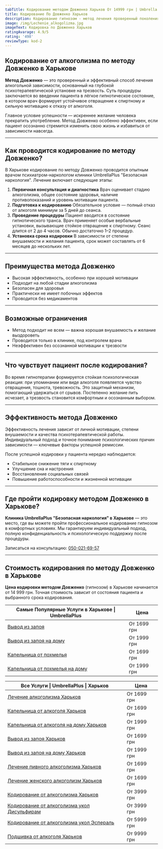```yaml
---
tabTitle: Кодирование методом Довженко Харьков От 14999 грн | Umbrella Plus |
title: Кодирование По Довженко Харьков
description: Кодирование гипнозом - метод лечения проверенный поколениями врачей.
image: /img/Lechenie_alkogolizma.jpg
imageText: Кодировка по Довженко Харьков
ratingAvarage: 4.9/5
rating: '498'
reviewType: kod-2
---
```


## Кодирование от алкоголизма по методу Довженко в Харькове

**Метод Довженко** — это проверенный и эффективный способ лечения алкогольной зависимости, основанный на глубокой психотерапевтической установке на трезвость. Суть процедуры заключается во введении пациента в лёгкое гипнотическое состояние, в котором врач формирует устойчивое отвращение к спиртному и сильную мотивацию к отказу от алкоголя.

Главное условие успешности — искреннее желание человека прекратить употребление. Метод Довженко особенно эффективен, если пациент осознанно стремится изменить свою жизнь и избавиться от зависимости навсегда.

***

## Как проводится кодирование по методу Довженко?

В Харькове кодирование по методу Довженко проводится опытным врачом психиатром-наркологом клиники UmbrellaPlus "Безопасная наркология". Лечение включает следующие этапы:

1. **Первичная консультация и диагностика**
   Врач оценивает стадию алкоголизма, общее состояние здоровья, наличие противопоказаний и уровень мотивации пациента.
2. **Подготовка к кодированию**
   Обязательное условие — полный отказ от алкоголя минимум за 5 дней до сеанса.
3. **Проведение процедуры**
   Пациент вводится в состояние гипнотического транса. Врач применяет особые вербальные установки, вызывающие стойкое отвращение к спиртному.
   Сеанс длится от 2 до 4 часов. Обычно достаточно 1–2 процедур.
4. **Установка срока кодировки**
   В зависимости от степени внушаемости и желания пациента, срок может составлять от 6 месяцев до нескольких лет.

***

## Преимущества метода Довженко

* Высокая эффективность, особенно при хорошей мотивации
* Подходит на любой стадии алкоголизма
* Безопасен для здоровья
* Практически не имеет побочных эффектов
* Проводится без медикаментов

***

## Возможные ограничения

* Метод подходит не всем — важна хорошая внушаемость и желание выздороветь
* Проводится только в клинике, под контролем врача
* Неэффективен без осознанной мотивации к трезвости

***

## Что чувствует пациент после кодирования?

Во время гипнотерапии формируется стойкая психологическая реакция: при упоминании или виде алкоголя появляется чувство отвращения, тошнота, тревожность. Это защитный механизм, помогающий удержаться от срывов. Постепенно желание пить исчезает, а трезвость становится комфортным и осознанным выбором.

***

## Эффективность метода Довженко

Эффективность лечения зависит от личной мотивации, степени внушаемости и качества психотерапевтической работы. Индивидуальный подход и точное понимание психологических причин зависимости — ключевые факторы успешной ремиссии.

После успешной кодировки у пациента нередко наблюдается:

* Стабильное снижение тяги к спиртному
* Улучшение сна и настроения
* Восстановление социальных связей
* Повышение работоспособности и жизненной мотивации

***

## Где пройти кодировку методом Довженко в Харькове?

**Клиника UmbrellaPlus "Безопасная наркология" в Харькове** — это место, где вы можете пройти профессиональное кодирование гипнозом в комфортных условиях. Мы гарантируем индивидуальный подход, полную конфиденциальность и психологическую поддержку после процедуры.

Записаться на консультацию: [050-021-69-57](tel:0500216957)

***

## Стоимость кодирования по методу Довженко в Харькове

**Цена кодировки методом Довженко** (гипнозом) в Харькове начинается от 14 999 грн. Точная стоимость зависит от состояния пациента и выбранного срока кодирования.

| Самые Популярные Услуги в Харькове \| UmbrellaPlus                                                            | Цена        |
| ------------------------------------------------------------------------------------------------------------- | ----------- |
| [Вывод из запоя](https://umbrella-plus.com.ua/kharkiv/vivod-iz-zapoia-kharkiv/)                               | От 1699 грн |
| [Вывод из запоя на дому](https://umbrella-plus.com.ua/kharkiv/vivod-iz-zapoia-na-domy-kharkiv/)               | От 1999 грн |
| [Капельница от похмелья](https://umbrella-plus.com.ua/kharkiv/kapelnica_ot_alkogola_kharkiv/)                 | От 1699 грн |
| [Капельница от похмелья на дому](https://umbrella-plus.com.ua/kharkiv/kapelnica_ot_alkogola_na_domy_kharkiv/) | От 1999 грн |

| Все Услуги \| UmbrellaPlus \| Харьков                                                                                          | Цена        |
| ------------------------------------------------------------------------------------------------------------------------------ | ----------- |
| [Лечение алкоголизма Харьков](https://umbrella-plus.com.ua/kharkiv/lechenie-alkogolizma-kharkiv/)                              | От 1699 грн |
| [Капельница от алкоголя Харьков](https://umbrella-plus.com.ua/kharkiv/kapelnica_ot_alkogola_kharkiv/)                          | От 1699 грн |
| [Капельница от алкоголя на дому Харьков](https://umbrella-plus.com.ua/kharkiv/kapelnica_ot_alkogola_na_domy_kharkiv/)          | От 1999 грн |
| [Вывод из запоя Харьков](https://umbrella-plus.com.ua/kharkiv/vivod-iz-zapoia-kharkiv/)                                        | От 1699 грн |
| [Вывод из запоя на дому Харьков](https://umbrella-plus.com.ua/kharkiv/vivod-iz-zapoia-na-domy-kharkiv/)                        | От 1999 грн |
| [Лечение пивного алкоголизма Харьков](https://umbrella-plus.com.ua/kharkiv/lechenie-pivnogo-alkogolizma-kharkiv/)              | От 1699 грн |
| [Лечение женского алкоголизм Харьков](https://umbrella-plus.com.ua/kharkiv/lechenie-jenskogo-alkogolizma-kharkiv/)             | От 1699 грн |
| [Кодирование от алкоголизма Харьков](https://umbrella-plus.com.ua/kharkiv/kodirovka-ot-alkogolia-kharkiv/)                     | От 3999 грн |
| [Кодирование от алкоголизма укол Дисульфирам](https://umbrella-plus.com.ua/kharkiv/kodirovka-ot-alkogolia-disulfiram-kharkiv/) | От 3999 грн |
| [Кодирование от алкоголизма укол Эспераль](https://umbrella-plus.com.ua/kharkiv/kodirovka-ot-alkogolizma-espiarl-kharkiv/)     | От 5999 грн |
| [Подшивка от алкоголя Харьков](https://umbrella-plus.com.ua/kharkiv/podshivka_ot_alkogolizma_kharkiv/)                         | От 9999 грн |

